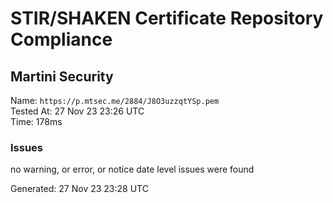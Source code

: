 # STIR/SHAKEN Certificate Repository Compliance

## Martini Security

Name: `https://p.mtsec.me/2884/J8O3uzzqtYSp.pem`\
Tested At: 27 Nov 23 23:26 UTC\
Time: 178ms

### Issues

no warning, or error, or notice date level issues were found

Generated: 27 Nov 23 23:28 UTC